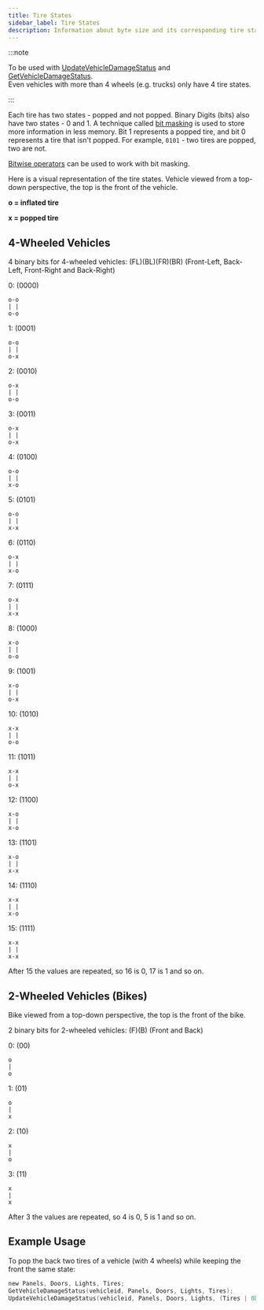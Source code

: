 ```yaml
---
title: Tire States
sidebar_label: Tire States
description: Information about byte size and its corresponding tire state bits.
---
```


:::note

To be used with [UpdateVehicleDamageStatus](../functions/UpdateVehicleDamageStatus) and [GetVehicleDamageStatus](../functions/GetVehicleDamageStatus).  
Even vehicles with more than 4 wheels (e.g. trucks) only have 4 tire states.

:::

Each tire has two states - popped and not popped. Binary Digits (bits) also have two states - 0 and 1. A technique called [bit masking](<http://en.wikipedia.org/wiki/Mask_(computing)>) is used to store more information in less memory. Bit 1 represents a popped tire, and bit 0 represents a tire that isn't popped. For example, `0101` - two tires are popped, two are not.

[Bitwise operators](https://webcache.googleusercontent.com/search?q=cache:LMkbueHJOgcJ:https://forum.sa-mp.com/showthread.php%3Ft%3D177523+&cd=1&hl=en&ct=clnk&gl=my) can be used to work with bit masking.

Here is a visual representation of the tire states. Vehicle viewed from a top-down perspective, the top is the front of the vehicle.

**o = inflated tire**

**x = popped tire**

## 4-Wheeled Vehicles

4 binary bits for 4-wheeled vehicles: (FL)(BL)(FR)(BR) (Front-Left, Back-Left, Front-Right and Back-Right)

0: (0000)

    o-o
    | |
    o-o

1: (0001)

    o-o
    | |
    o-x

2: (0010)

    o-x
    | |
    o-o

3: (0011)

    o-x
    | |
    o-x

4: (0100)

    o-o
    | |
    x-o

5: (0101)

    o-o
    | |
    x-x

6: (0110)

    o-x
    | |
    x-o

7: (0111)

    o-x
    | |
    x-x

8: (1000)

    x-o
    | |
    o-o

9: (1001)

    x-o
    | |
    o-x

10: (1010)

    x-x
    | |
    o-o

11: (1011)

    x-x
    | |
    o-x

12: (1100)

    x-o
    | |
    x-o

13: (1101)

    x-o
    | |
    x-x

14: (1110)

    x-x
    | |
    x-o

15: (1111)

    x-x
    | |
    x-x

After 15 the values are repeated, so 16 is 0, 17 is 1 and so on.

## 2-Wheeled Vehicles (Bikes)

Bike viewed from a top-down perspective, the top is the front of the bike.

2 binary bits for 2-wheeled vehicles: (F)(B) (Front and Back)

0: (00)

    o
    |
    o

1: (01)

    o
    |
    x

2: (10)

    x
    |
    o

3: (11)

    x
    |
    x

After 3 the values are repeated, so 4 is 0, 5 is 1 and so on.

## Example Usage

To pop the back two tires of a vehicle (with 4 wheels) while keeping the front the same state:

```c
new Panels, Doors, Lights, Tires;
GetVehicleDamageStatus(vehicleid, Panels, Doors, Lights, Tires);
UpdateVehicleDamageStatus(vehicleid, Panels, Doors, Lights, (Tires | 0b0101));
```
